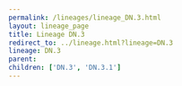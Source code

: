 ```yaml
---
permalink: /lineages/lineage_DN.3.html
layout: lineage_page
title: Lineage DN.3
redirect_to: ../lineage.html?lineage=DN.3
lineage: DN.3
parent: 
children: ['DN.3', 'DN.3.1']
---
```

